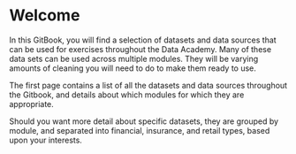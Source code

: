 # Welcome

In this GitBook, you will find a selection of datasets and data sources that can be used for exercises throughout the Data Academy. Many of these data sets can be used across multiple modules. They will be varying amounts of cleaning you will need to do to make them ready to use.

The first page contains a list of all the datasets and data sources throughout the Gitbook, and details about which modules for which they are appropriate.

Should you want more detail about specific datasets, they are grouped by module, and separated into financial, insurance, and retail types, based upon your interests. 

